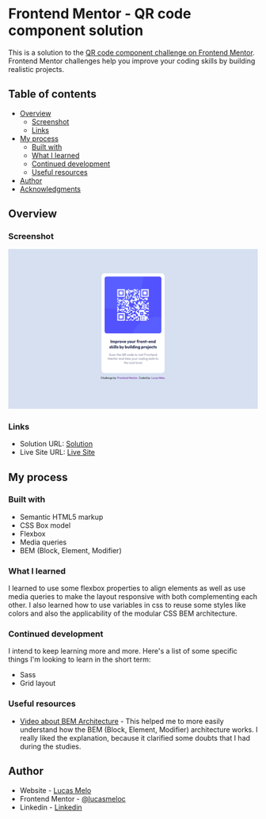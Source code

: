 # Frontend Mentor - QR code component solution

This is a solution to the [QR code component challenge on Frontend Mentor](https://www.frontendmentor.io/challenges/qr-code-component-iux_sIO_H). Frontend Mentor challenges help you improve your coding skills by building realistic projects.

## Table of contents

- [Overview](#overview)
  - [Screenshot](###screenshot)
  - [Links](#links)
- [My process](#my-process)
  - [Built with](#built-with)
  - [What I learned](#what-i-learned)
  - [Continued development](#continued-development)
  - [Useful resources](#useful-resources)
- [Author](#author)
- [Acknowledgments](#acknowledgments)

## Overview

### Screenshot

![Final Result of the Interface](./images/screenshot.png)

### Links

- Solution URL: [Solution](https://github.com/lucasmeloc/qr-code-component-main)
- Live Site URL: [Live Site](https://lucasmeloc.github.io/qr-code-component-main)

## My process

### Built with

- Semantic HTML5 markup
- CSS Box model
- Flexbox
- Media queries
- BEM (Block, Element, Modifier)

### What I learned

I learned to use some flexbox properties to align elements as well as use media queries to make the layout responsive with both complementing each other. I also learned how to use variables in css to reuse some styles like colors and also the applicability of the modular CSS BEM architecture.

### Continued development

I intend to keep learning more and more. Here's a list of some specific things I'm looking to learn in the short term:

- Sass
- Grid layout

### Useful resources

- [Video about BEM Architecture](https://www.youtube.com/watch?v=rltjnLyjFZk) - This helped me to more easily understand how the BEM (Block, Element, Modifier) architecture works. I really liked the explanation, because it clarified some doubts that I had during the studies.

## Author

- Website - [Lucas Melo](https://www.github.com/lucasmeloc)
- Frontend Mentor - [@lucasmeloc](https://www.frontendmentor.io/profile/lucasmeloc)
- Linkedin - [Linkedin](https://www.linkedin.com/in/lucasmeloc)
